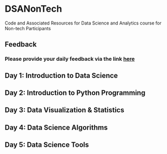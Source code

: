 # DSANonTech
Code and Associated Resources for Data Science and Analytics course for Non-tech Participants

## Feedback

### Please provide your daily feedback via the link [here](https://futurepicx.com/feedback?id=BFCB30C2-470F-434B-BD94-53A0C77F7AE6)

## Day 1: Introduction to Data Science
## Day 2: Introduction to Python Programming
## Day 3: Data Visualization & Statistics
## Day 4: Data Science Algorithms
## Day 5: Data Science Tools